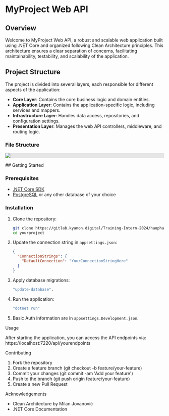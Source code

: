 # MyProject Web API

## Overview

Welcome to MyProject Web API, a robust and scalable web application built using .NET Core and organized following Clean Architecture principles. This architecture ensures a clear separation of concerns, facilitating maintainability, testability, and scalability of the application.

## Project Structure

The project is divided into several layers, each responsible for different aspects of the application:

- **Core Layer**: Contains the core business logic and domain entities.
- **Application Layer**: Contains the application-specific logic, including services and mappers.
- **Infrastructure Layer**: Handles data access, repositories, and configuration settings.
- **Presentation Layer**: Manages the web API controllers, middleware, and routing logic.

### File Structure
<p align="center">
  <img style="display: block;-webkit-user-select: none;margin: auto;background-color: hsl(0, 0%, 90%);transition: background-color 300ms;" src="https://drive.google.com/file/d/1tmtp_J5zga7b2gukW4JSjuwCW7DHNYjY/view?usp=sharing">
</p>
## Getting Started

### Prerequisites

- [.NET Core SDK](https://dotnet.microsoft.com/download)
- [PostgreSQL](https://www.postgresql.org/download/) or any other database of your choice

### Installation

1. Clone the repository:
    ```sh
    git clone https://gitlab.kyanon.digital/Training-Intern-2024/haopham.git
    cd yourproject
    ```


2. Update the connection string in `appsettings.json`:
    ```json
    {
      "ConnectionStrings": {
        "DefaultConnection": "YourConnectionStringHere"
      }
    }
    ```

3. Apply database migrations: 
    ```sh
    "update-database".
    ```
   
4. Run the application:
    ```sh
    "dotnet run"
      ```
5. Basic Auth information are in `appsettings.Development.json`.

Usage

After starting the application, you can access the API endpoints via:
https://localhost:7220/api/yourendpoints

Contributing

1. Fork the repository
2. Create a feature branch (git checkout -b feature/your-feature)
3. Commit your changes (git commit -am 'Add your feature')
4. Push to the branch (git push origin feature/your-feature)
5. Create a new Pull Request


Acknowledgements

- Clean Architecture by Milan Jovanović
- .NET Core Documentation